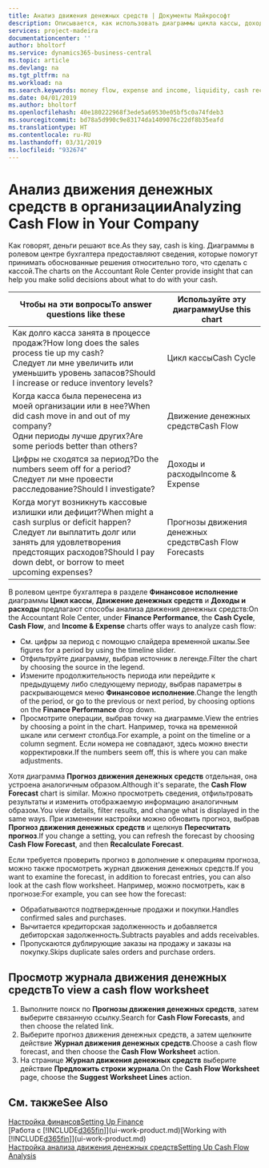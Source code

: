```yaml
---
title: Анализ движения денежных средств | Документы Майкрософт
description: Описывается, как использовать диаграммы цикла кассы, дохода и расхода, движения денежных средств и прогноза движения денежных средств для анализа и будущего переноса кассы в организацию и из нее.
services: project-madeira
documentationcenter: ''
author: bholtorf
ms.service: dynamics365-business-central
ms.topic: article
ms.devlang: na
ms.tgt_pltfrm: na
ms.workload: na
ms.search.keywords: money flow, expense and income, liquidity, cash receipts minus cash payments, Cartera
ms.date: 04/01/2019
ms.author: bholtorf
ms.openlocfilehash: 40e180222968f3ede5a69530e05bf5c0a74fdeb3
ms.sourcegitcommit: bd78a5d990c9e83174da1409076c22df8b35eafd
ms.translationtype: HT
ms.contentlocale: ru-RU
ms.lasthandoff: 03/31/2019
ms.locfileid: "932674"
---
```

# <a name="analyzing-cash-flow-in-your-company"></a><span data-ttu-id="a6717-103">Анализ движения денежных средств в организации</span><span class="sxs-lookup"><span data-stu-id="a6717-103">Analyzing Cash Flow in Your Company</span></span>
<span data-ttu-id="a6717-104">Как говорят, деньги решают все.</span><span class="sxs-lookup"><span data-stu-id="a6717-104">As they say, cash is king.</span></span> <span data-ttu-id="a6717-105">Диаграммы в ролевом центре бухгалтера предоставляют сведения, которые помогут принимать обоснованные решения относительно того, что сделать с кассой.</span><span class="sxs-lookup"><span data-stu-id="a6717-105">The charts on the Accountant Role Center provide insight that can help you make solid decisions about what to do with your cash.</span></span>  

| <span data-ttu-id="a6717-106">Чтобы на эти вопросы</span><span class="sxs-lookup"><span data-stu-id="a6717-106">To answer questions like these</span></span> | <span data-ttu-id="a6717-107">Используйте эту диаграмму</span><span class="sxs-lookup"><span data-stu-id="a6717-107">Use this chart</span></span> |
| --- | --- |
| <span data-ttu-id="a6717-108">Как долго касса занята в процессе продаж?</span><span class="sxs-lookup"><span data-stu-id="a6717-108">How long does the sales process tie up my cash?</span></span></br> <span data-ttu-id="a6717-109">Следует ли мне увеличить или уменьшить уровень запасов?</span><span class="sxs-lookup"><span data-stu-id="a6717-109">Should I increase or reduce inventory levels?</span></span> |<span data-ttu-id="a6717-110">Цикл кассы</span><span class="sxs-lookup"><span data-stu-id="a6717-110">Cash Cycle</span></span> |
| <span data-ttu-id="a6717-111">Когда касса была перенесена из моей организации или в нее?</span><span class="sxs-lookup"><span data-stu-id="a6717-111">When did cash move in and out of my company?</span></span></br> <span data-ttu-id="a6717-112">Одни периоды лучше других?</span><span class="sxs-lookup"><span data-stu-id="a6717-112">Are some periods better than others?</span></span> |<span data-ttu-id="a6717-113">Движение денежных средств</span><span class="sxs-lookup"><span data-stu-id="a6717-113">Cash Flow</span></span> |
| <span data-ttu-id="a6717-114">Цифры не сходятся за период?</span><span class="sxs-lookup"><span data-stu-id="a6717-114">Do the numbers seem off for a period?</span></span></br> <span data-ttu-id="a6717-115">Следует ли мне провести расследование?</span><span class="sxs-lookup"><span data-stu-id="a6717-115">Should I investigate?</span></span> |<span data-ttu-id="a6717-116">Доходы и расходы</span><span class="sxs-lookup"><span data-stu-id="a6717-116">Income & Expense</span></span> |
| <span data-ttu-id="a6717-117">Когда могут возникнуть кассовые излишки или дефицит?</span><span class="sxs-lookup"><span data-stu-id="a6717-117">When might a cash surplus or deficit happen?</span></span></br> <span data-ttu-id="a6717-118">Следует ли выплатить долг или занять для удовлетворения предстоящих расходов?</span><span class="sxs-lookup"><span data-stu-id="a6717-118">Should I pay down debt, or borrow to meet upcoming expenses?</span></span> |<span data-ttu-id="a6717-119">Прогнозы движения денежных средств</span><span class="sxs-lookup"><span data-stu-id="a6717-119">Cash Flow Forecasts</span></span> |

<span data-ttu-id="a6717-120">В ролевом центре бухгалтера в разделе **Финансовое исполнение** диаграммы **Цикл кассы**, **Движение денежных средств** и **Доходы и расходы** предлагают способы анализа движения денежных средств:</span><span class="sxs-lookup"><span data-stu-id="a6717-120">On the Accountant Role Center, under **Finance Performance**, the **Cash Cycle**, **Cash Flow**, and **Income & Expense** charts offer ways to analyze cash flow:</span></span>  

* <span data-ttu-id="a6717-121">См. цифры за период с помощью слайдера временной шкалы.</span><span class="sxs-lookup"><span data-stu-id="a6717-121">See figures for a period by using the timeline slider.</span></span>  
* <span data-ttu-id="a6717-122">Отфильтруйте диаграмму, выбрав источник в легенде.</span><span class="sxs-lookup"><span data-stu-id="a6717-122">Filter the chart by choosing the source in the legend.</span></span>  
* <span data-ttu-id="a6717-123">Измените продолжительность периода или перейдите к предыдущему либо следующему периоду, выбрав параметры в раскрывающемся меню **Финансовое исполнение**.</span><span class="sxs-lookup"><span data-stu-id="a6717-123">Change the length of the period, or go to the previous or next period, by choosing options on the **Finance Performance** drop down.</span></span>  
* <span data-ttu-id="a6717-124">Просмотрите операции, выбрав точку на диаграмме.</span><span class="sxs-lookup"><span data-stu-id="a6717-124">View the entries by choosing a point in the chart.</span></span> <span data-ttu-id="a6717-125">Например, точка на временной шкале или сегмент столбца.</span><span class="sxs-lookup"><span data-stu-id="a6717-125">For example, a point on the timeline or a column segment.</span></span> <span data-ttu-id="a6717-126">Если номера не совпадают, здесь можно внести корректировки.</span><span class="sxs-lookup"><span data-stu-id="a6717-126">If the numbers seem off, this is where you can make adjustments.</span></span>  

<span data-ttu-id="a6717-127">Хотя диаграмма **Прогноз движения денежных средств** отдельная, она устроена аналогичным образом.</span><span class="sxs-lookup"><span data-stu-id="a6717-127">Although it's separate, the **Cash Flow Forecast** chart is similar.</span></span> <span data-ttu-id="a6717-128">Можно просмотреть сведения, отфильтровать результаты и изменить отображаемую информацию аналогичным образом.</span><span class="sxs-lookup"><span data-stu-id="a6717-128">You view details, filter results, and change what is displayed in the same ways.</span></span> <span data-ttu-id="a6717-129">При изменении настройки можно обновить прогноз, выбрав **Прогноз движения денежных средств** и щелкнув **Пересчитать прогноз**.</span><span class="sxs-lookup"><span data-stu-id="a6717-129">If you change a setting, you can refresh the forecast by choosing **Cash Flow Forecast**, and then **Recalculate Forecast**.</span></span>

<span data-ttu-id="a6717-130">Если требуется проверить прогноз в дополнение к операциям прогноза, можно также просмотреть журнал движения денежных средств.</span><span class="sxs-lookup"><span data-stu-id="a6717-130">If you want to examine the forecast, in addition to forecast entries, you can also look at the cash flow worksheet.</span></span> <span data-ttu-id="a6717-131">Например, можно посмотреть, как в прогнозе:</span><span class="sxs-lookup"><span data-stu-id="a6717-131">For example, you can see how the forecast:</span></span>

* <span data-ttu-id="a6717-132">Обрабатываются подтвержденные продажи и покупки.</span><span class="sxs-lookup"><span data-stu-id="a6717-132">Handles confirmed sales and purchases.</span></span>  
* <span data-ttu-id="a6717-133">Вычитается кредиторская задолженность и добавляется дебиторская задолженность.</span><span class="sxs-lookup"><span data-stu-id="a6717-133">Subtracts payables and adds receivables.</span></span>  
* <span data-ttu-id="a6717-134">Пропускаются дублирующие заказы на продажу и заказы на покупку.</span><span class="sxs-lookup"><span data-stu-id="a6717-134">Skips duplicate sales orders and purchase orders.</span></span>  

## <a name="to-view-a-cash-flow-worksheet"></a><span data-ttu-id="a6717-135">Просмотр журнала движения денежных средств</span><span class="sxs-lookup"><span data-stu-id="a6717-135">To view a cash flow worksheet</span></span>
1. <span data-ttu-id="a6717-136">Выполните поиск по **Прогнозы движения денежных средств**, затем выберите связанную ссылку.</span><span class="sxs-lookup"><span data-stu-id="a6717-136">Search for **Cash Flow Forecasts**, and then choose the related link.</span></span>  
2. <span data-ttu-id="a6717-137">Выберите прогноз движения денежных средств, а затем щелкните действие **Журнал движения денежных средств**.</span><span class="sxs-lookup"><span data-stu-id="a6717-137">Choose a cash flow forecast, and then choose the **Cash Flow Worksheet** action.</span></span>  
3. <span data-ttu-id="a6717-138">На странице **Журнал движения денежных средств** выберите действие **Предложить строки журнала**.</span><span class="sxs-lookup"><span data-stu-id="a6717-138">On the **Cash Flow Worksheet** page, choose the **Suggest Worksheet Lines** action.</span></span>  

## <a name="see-also"></a><span data-ttu-id="a6717-139">См. также</span><span class="sxs-lookup"><span data-stu-id="a6717-139">See Also</span></span>
[<span data-ttu-id="a6717-140">Настройка финансов</span><span class="sxs-lookup"><span data-stu-id="a6717-140">Setting Up Finance</span></span>](finance-setup-finance.md)  
<span data-ttu-id="a6717-141">[Работа с [!INCLUDE[d365fin](includes/d365fin_md.md)]](ui-work-product.md)</span><span class="sxs-lookup"><span data-stu-id="a6717-141">[Working with [!INCLUDE[d365fin](includes/d365fin_md.md)]](ui-work-product.md)</span></span>  
[<span data-ttu-id="a6717-142">Настройка анализа движения денежных средств</span><span class="sxs-lookup"><span data-stu-id="a6717-142">Setting Up Cash Flow Analysis</span></span>](finance-setup-cash-flow-analyses.md)  
